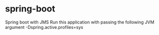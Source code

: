 # spring-boot
Spring boot with JMS
Run this application with passing the following JVM argument
-Dspring.active.profiles=sys

